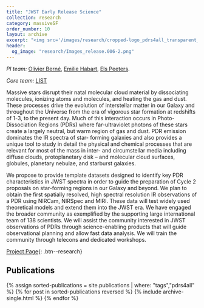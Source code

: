 ```yaml
---
title: "JWST Early Release Science"
collection: research
category: massiveSF
order_number: 10
layout: archive
excerpt: "<img src='/images/research/cropped-logo_pdrs4all_transparent_clean.png' alt=''>"
header:
  og_image: "research/Images_release.006-2.png"
---
```



*PI team:*  [Olivier Berné](https://www.irap.omp.eu/author/olivier-berne/), [Emilie Habart](https://www.ias.u-psud.fr/en), [ Els Peeters](https://physics.uwo.ca/~epeeters/).

*Core team:* [LIST](https://pdrs4all.org/team/)

Massive stars disrupt their natal molecular cloud material by dissociating molecules, ionizing atoms and molecules, and heating the gas and dust. These processes drive the evolution of interstellar matter in our Galaxy and throughout the Universe from the era of vigorous star formation at redshifts of 1-3, to the present day. Much of this interaction occurs in Photo-Dissociation Regions (PDRs) where far-ultraviolet photons of these stars create a largely neutral, but warm region of gas and dust. PDR emission dominates the IR spectra of star- forming galaxies and also provides a unique tool to study in detail the physical and chemical processes that are relevant for most of the mass in inter- and circumstellar media including diffuse clouds, protoplanetary disk – and molecular cloud surfaces, globules, planetary nebulae, and starburst galaxies.

We propose to provide template datasets designed to identify key PDR characteristics in JWST spectra in order to guide the preparation of Cycle 2 proposals on star-forming regions in our Galaxy and beyond. We plan to obtain the first spatially resolved, high spectral resolution IR observations of a PDR using NIRCam, NIRSpec and MIRI. These data will test widely used theoretical models and extend them into the JWST era. We have engaged the broader community as exemplified by the supporting large international team of 138 scientists. We will assist the community interested in JWST observations of PDRs through science-enabling products that will guide observational planning and allow fast data analysis. We will train the community through telecons and dedicated workshops.

[Project Page](https://pdrs4all.org/){: .btn--research}

## Publications

{% assign sorted-publications = site.publications | where: "tags","pdrs4all" %}
{% for post in sorted-publications reversed %}
    {% include archive-single.html %}
{% endfor %}
